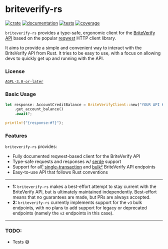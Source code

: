 # briteverify-rs

[![crate](https://img.shields.io/crates/v/briteverify-rs.svg)](https://crates.io/crates/briteverify-rs)
[![documentation](https://docs.rs/briteverify-rs/badge.svg)](https://docs.rs/briteverify-rs)
[![tests](https://github.com/the-wondersmith/briteverify-rs/actions/workflows/tests.yml/badge.svg)](https://github.com/the-wondersmith/briteverify-rs/actions)
[![coverage](https://coveralls.io/repos/github/the-wondersmith/briteverify-rs/badge.svg?branch=main)](https://coveralls.io/github/the-wondersmith/briteverify-rs?branch=main)

`briteverify-rs` provides a type-safe, ergonomic client for
the [BriteVerify API](https://docs.briteverify.com/) based on
the popular [reqwest](https://docs.rs/reqwest/latest/reqwest/)
HTTP client library.

It aims to provide a simple and convenient way to interact with
the BriteVerify API from Rust. It tries to be easy to use, with
a focus on allowing devs to quickly get up and running with the API.

### License

[`AGPL-3.0-or-later`](https://spdx.org/licenses/AGPL-3.0-or-later.html)

### Basic Usage

```rust
let response: AccountCreditBalance = BriteVerifyClient::new("YOUR API KEY HERE")?
    .get_account_balance()
    .await?;

println!("{response:#?}");
```

### Features
`briteverify-rs` provides:

- Fully documented reqwest-based client for the BriteVerify API
- Type-safe requests and responses w/ [serde](https://docs.rs/serde/latest/serde/) support
- Support for all[¹](#first-note) [single-transaction](https://docs.briteverify.com/#79e00732-b734-4308-ac7f-820d62dde01f)
  and [bulk](https://docs.briteverify.com/#382f454d-dad2-49c3-b320-c7d117fcc20a)[²](#second-note) BriteVerify API endpoints
- Easy-to-use API that follows Rust conventions

---
- <span id="first-note" style="font-weight: bold">1:</span> `briteverify-rs` makes a best-effort attempt to stay current with
   the BriteVerify API, but is ultimately maintained independently.
   Best-effort means that no guarantees are made, but PRs are always
   accepted.
- <span id="second-note" style="font-weight: bold">2:</span> `briteverify-rs` currently implements support for the `v3` bulk
   endpoints, with no plans to add support for legacy or deprecated
   endpoints (namely the `v2` endpoints in this case).
---

### TODO:
- Tests 😅